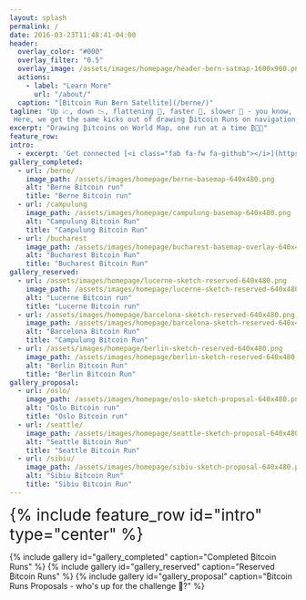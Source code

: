 ```yaml
---
layout: splash
permalink: /
date: 2016-03-23T11:48:41-04:00
header:
  overlay_color: "#000"
  overlay_filter: "0.5"
  overlay_image: /assets/images/homepage/header-bern-satmap-1600x900.png
  actions:
    - label: "Learn More"
      url: "/about/"
  caption: "[Bitcoin Run Bern Satellite](/berne/)"
tagline: "Up 📈, down 📉, flattening 🥿, faster 🚀, slower 🐌 - you know, the usual ₿itcoin Runs.
 Here, we get the same kicks out of drawing ₿itcoin Runs on navigation maps with our heart beats (💓) and feet (🏃)."
excerpt: "Drawing ₿itcoins on World Map, one run at a time ₿🏃💓"
feature_row:
intro: 
  - excerpt: 'Get connected [<i class="fab fa-fw fa-github"></i>](https://github.com/BitcoinrunArt) [<i class="fab fa-fw fa-twitter-square"></i>](https://twitter.com/BitcoinrunArt) [<i class="fab fa-discord"></i>](https://discord.com/channels/895184649423298611/895187115162349598) [<i class="fab fa-fw fa-instagram"></i>](https://www.instagram.com/BitcoinRunArt) '
gallery_completed:
  - url: /berne/
    image_path: /assets/images/homepage/berne-basemap-640x480.png
    alt: "Berne Bitcoin run"
    title: "Berne Bitcoin run"
  - url: /campulung
    image_path: /assets/images/homepage/campulung-basemap-640x480.png
    alt: "Campulung Bitcoin Run"
    title: "Campulung Bitcoin Run"
  - url: /bucharest
    image_path: /assets/images/homepage/bucharest-basemap-overlay-640x480.png
    alt: "Bucharest Bitcoin Run"
    title: "Bucharest Bitcoin Run"
gallery_reserved:    
  - url: /assets/images/homepage/lucerne-sketch-reserved-640x480.png
    image_path: /assets/images/homepage/lucerne-sketch-reserved-640x480.png
    alt: "Lucerne Bitcoin run"
    title: "Lucerne Bitcoin run"
  - url: /assets/images/homepage/barcelona-sketch-reserved-640x480.png
    image_path: /assets/images/homepage/barcelona-sketch-reserved-640x480.png
    alt: "Barcelona Bitcoin Run"
    title: "Campulung Bitcoin Run"
  - url: /assets/images/homepage/berlin-sketch-reserved-640x480.png
    image_path: /assets/images/homepage/berlin-sketch-reserved-640x480.png
    alt: "Berlin Bitcoin Run"
    title: "Berlin Bitcoin Run" 
gallery_proposal:    
  - url: /oslo/
    image_path: /assets/images/homepage/oslo-sketch-proposal-640x480.png
    alt: "Oslo Bitcoin run"
    title: "Oslo Bitcoin run"
  - url: /seattle/
    image_path: /assets/images/homepage/seattle-sketch-proposal-640x480.png
    alt: "Seattle Bitcoin Run"
    title: "Seattle Bitcoin Run"
  - url: /sibiu/
    image_path: /assets/images/homepage/sibiu-sketch-proposal-640x480.png
    alt: "Sibiu Bitcoin Run"
    title: "Sibiu Bitcoin Run"  
---
```


<div id="home-social-connect" style="font-size:2em">
  {% include feature_row id="intro" type="center" %}
</div>

{% include gallery id="gallery_completed" caption="Completed ₿itcoin Runs" %}
{% include gallery id="gallery_reserved" caption="Reserved ₿itcoin Runs" %}
{% include gallery id="gallery_proposal" caption="₿itcoin Runs Proposals - who's up for the challenge 💪?" %}
